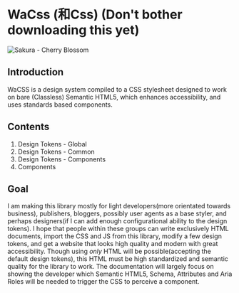 # WaCss (和Css) (Don't bother downloading this yet)
![Sakura - Cherry Blossom](/docs/images/sakura_thin.jpg)

## Introduction

WaCSS is a design system compiled to a CSS stylesheet designed to work on bare (Classless) Semantic HTML5, which enhances accessibility, and uses standards based components. 

## Contents

1. Design Tokens - Global
2. Design Tokens - Common
3. Design Tokens - Components
4. Components

## Goal

I am making this library mostly for light developers(more orientated towards business), publishers, bloggers, possibly user agents as a base styler, and perhaps designers(if I can add enough configurational ability to the design tokens). I hope that people within these groups can write exclusively HTML documents, import the CSS and JS from this library, modify a few design tokens, and get a website that looks high quality and modern with great accessibility. Though using *only* HTML will be possible(accepting the default design tokens), this HTML must be high standardized and semantic quality for the library to work. The documentation will largely focus on showing the developer which Semantic HTML5, Schema, Attributes and Aria Roles will be needed to trigger the CSS to perceive a component.

